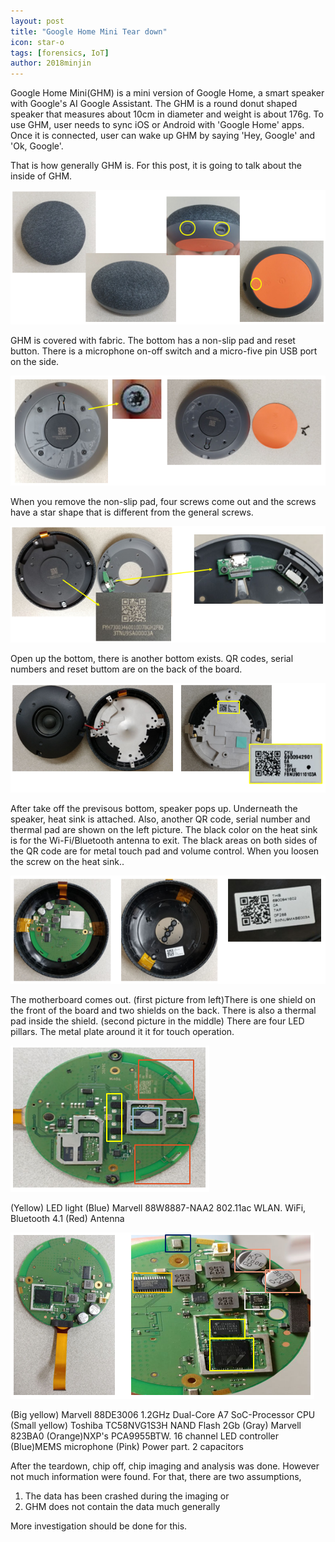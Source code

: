 ```yaml
---
layout: post
title: "Google Home Mini Tear down"
icon: star-o
tags: [forensics, IoT]
author: 2018minjin
---
```


Google Home Mini(GHM) is a mini version of Google Home, a smart speaker with Google's AI Google Assistant. The GHM is a round donut shaped speaker that measures about 10cm in diameter and weight is about 176g. To use GHM, user needs to sync iOS or Android with 'Google Home' apps. Once it is connected, user can wake up GHM by saying 'Hey, Google' and 'Ok, Google'.

That is how generally GHM is. For this post, it is going to talk about the inside of GHM.

<img src="/img/08GHM01.PNG" style="text-align: center;"/>

GHM is covered with fabric. The bottom has a non-slip pad and reset button. There is a microphone on-off switch and a micro-five pin USB port on the side.


<img src="/img/08GHM02.PNG" style="text-align: center;"/>

When you remove the non-slip pad, four screws come out and the screws have a star shape that is different from the general screws.


<img src="/img/08GHM03.PNG" style="text-align: center;"/>

Open up the bottom, there is another bottom exists. QR codes, serial numbers and reset buttom are on the back of the board.


<img src="/img/08GHM04.PNG" style="text-align: center;"/>

After take off the previsous bottom, speaker pops up. Underneath the speaker, heat sink is attached. Also, another QR code, serial number and thermal pad are shown on the left picture. The black color on the heat sink is for the Wi-Fi/Bluetooth antenna to exit. The black areas on both sides of the QR code are for metal touch pad and volume control.
When you loosen the screw on the heat sink..

<img src="/img/08GHM05.PNG" style="text-align: center;"/>

The motherboard comes out. (first picture from left)There is one shield on the front of the board and two shields on the back. There is also a thermal pad inside the shield.
(second picture in the middle) There are four LED pillars. The metal plate around it it for touch operation.

<img src="/img/08GHM06.PNG" style="text-align: center;"/>

(Yellow) LED light
(Blue) Marvell 88W8887-NAA2 802.11ac WLAN. WiFi, Bluetooth 4.1
(Red) Antenna

<img src="/img/08GHM07.PNG" style="text-align: center;"/>

(Big yellow) Marvell 88DE3006 1.2GHz Dual-Core A7 SoC-Processor CPU
(Small yellow) Toshiba TC58NVG1S3H NAND Flash 2Gb 
(Gray) Marvell 823BA0
(Orange)NXP's PCA9955BTW. 16 channel LED controller
(Blue)MEMS microphone
(Pink) Power part. 2 capacitors

After the teardown, chip off, chip imaging and analysis was done. However not much information were found. 
For that, there are two assumptions,
1. The data has been crashed during the imaging or
2. GHM does not contain the data much generally

More investigation should be done for this.
